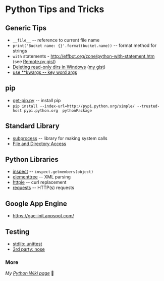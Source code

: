 # Python Tips and Tricks

## Generic Tips
* `__file__` -- reference to current file name
* `print('Bucket name: {}'.format(bucket.name))` -- format method for strings
* `with` statements - <http://effbot.org/zone/python-with-statement.htm> (see [Remote.py gist](https://gist.github.com/dnorton/ad9804f79dcac7804772))
* [Deleting read-only dirs in Windows](http://stackoverflow.com/a/1889686) ([my gist](https://gist.github.com/dnorton/9c9f465a9f458ac095c5f0b9cb74ec58))
* [use **kwargs -- key word args](http://www.saltycrane.com/blog/2008/01/how-to-use-args-and-kwargs-in-python/)

## pip

* [get-pip.py](https://raw.github.com/pypa/pip/master/contrib/get-pip.py) -- install pip
* `pip install --index-url=http://pypi.python.org/simple/ --trusted-host pypi.python.org  pythonPackage`

## Standard Library

+ [subprocess](https://docs.python.org/2/library/subprocess.html) -- library for making system calls
+ [File and Directory Access](https://docs.python.org/2/library/filesys.html)

## Python Libraries

* [inspect](https://docs.python.org/2/library/inspect.html#module-inspect) -- `inspect.getmembers(object)`
* [elementtree](https://pypi.python.org/pypi/elementtree/) -- XML parsing
* [httpie](https://github.com/jkbrzt/httpie) -- curl replacement
* [requests](http://docs.python-requests.org/en/master/) -- HTTP(s) requests
 
## Google App Engine
- https://gae-init.appspot.com/
 
## Testing

- [stdlib: unittest](https://docs.python.org/dev/library/unittest.html#module-unittest)
- [3rd party: nose](https://nose.readthedocs.org/en/latest/testing.html)

### More

_My [Python Wiki page](https://github.com/dnorton/dev-notes/wiki/Python)_ :notebook:
